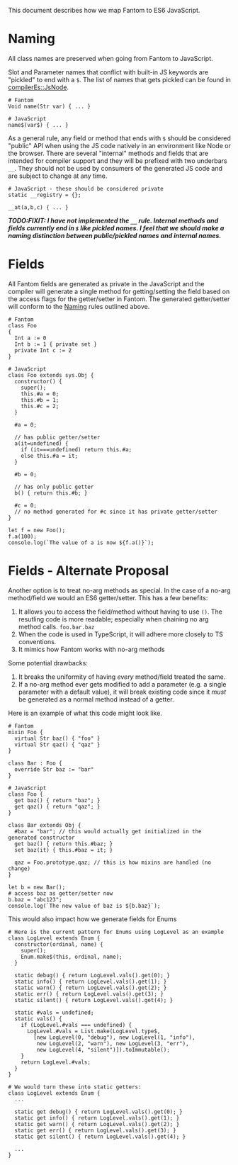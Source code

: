This document describes how we map Fantom to ES6 JavaScript.

# Naming

All class names are preserved when going from Fantom to JavaScript.

Slot and Parameter names that conflict with built-in JS keywords are "pickled" to end with a `$`. The
list of names that gets pickled can be found in [compilerEs::JsNode](/src/compilerEs/fan/ast/JsNode.fan).

```
# Fantom
Void name(Str var) { ... }

# JavaScript
name$(var$) { ... }
```

As a general rule, any field or method that ends with `$` should be considered "public" API when 
using the JS code natively in an environment like Node or the browser. There are several "internal"
methods and fields that are intended for compiler support and they will be prefixed with two underbars
`__`. They should not be used by consumers of the generated JS code and are subject to change at any time.

```
# JavaScript - these should be considered private
static __registry = {};

__at(a,b,c) { ... }
```

***TODO:FIXIT:  I have not implemented the `__` rule. Internal methods and fields currently end in `$` like
pickled names. I feel that we should make a naming distinction between public/pickled names and internal names.***

# Fields

All Fantom fields are generated as private in the JavaScript and the compiler will generate a single 
method for getting/setting the field based on the access flags for the getter/setter in Fantom. The 
generated getter/setter will conform to the [Naming](#naming) rules outlined above.

```
# Fantom
class Foo
{
  Int a := 0
  Int b := 1 { private set }
  private Int c := 2
}

# JavaScript
class Foo extends sys.Obj {
  constructor() { 
    super();
    this.#a = 0;
    this.#b = 1;
    this.#c = 2;
  }
  
  #a = 0;
  
  // has public getter/setter
  a(it=undefined) {
    if (it===undefined) return this.#a;
    else this.#a = it;
  }
  
  #b = 0;
  
  // has only public getter
  b() { return this.#b; }
  
  #c = 0;
  // no method generated for #c since it has private getter/setter
}

let f = new Foo();
f.a(100);
console.log(`The value of a is now ${f.a()}`);
```

# Fields - Alternate Proposal

Another option is to treat no-arg methods as special. In the case of a no-arg method/field we would an ES6 getter/setter. 
This has a few benefits:

1. It allows you to access the field/method without having to use `()`. The resutling code is more readable; especially when chaining
no arg method calls. `foo.bar.baz`
2. When the code is used in TypeScript, it will adhere more closely to TS conventions.
3. It mimics how Fantom works with no-arg methods

Some potential drawbacks:

1. It breaks the uniformity of having *every* method/field treated the same.
2. If a no-arg method ever gets modified to add a parameter (e.g. a single parameter with a default value), it will break existing
code since it *must* be generated as a normal method instead of a getter.

Here is an example of what this code might look like. 

```
# Fantom
mixin Foo {
  virtual Str baz() { "foo" }
  virtual Str qaz() { "qaz" }
}

class Bar : Foo {
  override Str baz := "bar"
} 

# JavaScript
class Foo {
  get baz() { return "baz"; }
  get qaz() { return "qaz"; }
}

class Bar extends Obj {
  #baz = "bar"; // this would actually get initialized in the generated constructor
  get baz() { return this.#baz; }
  set baz(it) { this.#baz = it; }

  qaz = Foo.prototype.qaz; // this is how mixins are handled (no change)
}

let b = new Bar();
# access baz as getter/setter now
b.baz = "abc123";
console.log(`The new value of baz is ${b.baz}`);
```

This would also impact how we generate fields for Enums

```
# Here is the current pattern for Enums using LogLevel as an example
class LogLevel extends Enum {
  constructor(ordinal, name) {
    super();
    Enum.make$(this, ordinal, name);
  }

  static debug() { return LogLevel.vals().get(0); }
  static info() { return LogLevel.vals().get(1); }
  static warn() { return LogLevel.vals().get(2); }
  static err() { return LogLevel.vals().get(3); }
  static silent() { return LogLevel.vals().get(4); }

  static #vals = undefined;
  static vals() {
    if (LogLevel.#vals === undefined) {
      LogLevel.#vals = List.make(LogLevel.type$,
        [new LogLevel(0, "debug"), new LogLevel(1, "info"),
         new LogLevel(2, "warn"), new LogLevel(3, "err"),
         new LogLevel(4, "silent")]).toImmutable();
    }
    return LogLevel.#vals;
  }
}

# We would turn these into static getters:
class LogLevel extends Enum {
  ...

  static get debug() { return LogLevel.vals().get(0); }
  static get info() { return LogLevel.vals().get(1); }
  static get warn() { return LogLevel.vals().get(2); }
  static get err() { return LogLevel.vals().get(3); }
  static get silent() { return LogLevel.vals().get(4); }

  ...
}

```

